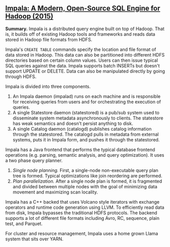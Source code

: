 ## [Impala: A Modern, Open-Source SQL Engine for Hadoop (2015)](https://scholar.google.com/scholar?cluster=14277865292469814912&hl=en&as_sdt=0,5)
**Summary.**
Impala is a distributed query engine built on top of Hadoop. That is, it builds
off of existing Hadoop tools and frameworks and reads data stored in Hadoop
file formats from HDFS.

Impala's `CREATE TABLE` commands specify the location and file format of data
stored in Hadoop. This data can also be partitioned into different HDFS
directories based on certain column values. Users can then issue typical SQL
queries against the data. Impala supports batch INSERTs but doesn't support
UPDATE or DELETE. Data can also be manipulated directly by going through HDFS.

Impala is divided into three components.

1. An Impala daemon (impalad) runs on each machine and is responsible for
   receiving queries from users and for orchestrating the execution of queries.
2. A single Statestore daemon (statestored) is a pub/sub system used to
   disseminate system metadata asynchronously to clients. The statestore has
   weak semantics and doesn't persist anything to disk.
3. A single Catalog daemon (catalogd) publishes catalog information through the
   statestored. The catalogd pulls in metadata from external systems, puts it
   in Impala form, and pushes it through the statestored.

Impala has a Java frontend that performs the typical database frontend
operations (e.g. parsing, semantic analysis, and query optimization). It uses a
two phase query planner.

1. *Single node planning.* First, a single-node non-executable query plan tree
   is formed. Typical optimizations like join reordering are performed.
2. *Plan parallelization.* After a single node plan is formed, it is fragmented
   and divided between multiple nodes with the goal of minimizing data movement
   and maximizing scan locality.

Impala has a C++ backed that uses Volcano style iterators with exchange
operators and runtime code generation using LLVM. To efficiently read data from
disk, Impala bypasses the traditional HDFS protocols. The backend supports a
lot of different file formats including Avro, RC, sequence, plain test, and
Parquet.

For cluster and resource management, Impala uses a home grown Llama system that
sits over YARN.


